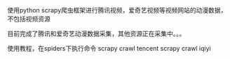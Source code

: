 使用python scrapy爬虫框架进行腾讯视频，爱奇艺视频等视频网站的动漫数据，不包括视频资源

目前完成了腾讯和爱奇艺动漫数据采集，其他资源正在采集中。。。

使用教程，在spiders下执行命令
  scrapy crawl tencent
  scrapy crawl iqiyi
  
  

